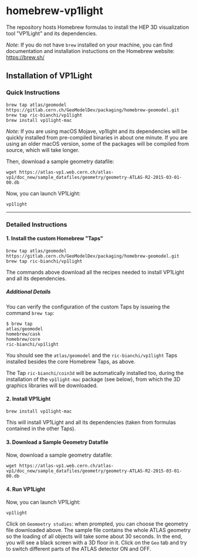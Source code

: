 # homebrew-vp1light

The repository hosts Homebrew formulas to install the HEP 3D visualization tool "VP1Light" and its dependencies.

_Note:_ If you do not have `brew` installed on your machine, you can find documentation and installation instuctions on the Homebrew website: <https://brew.sh/>

## Installation of VP1Light

### Quick Instructions

```
brew tap atlas/geomodel https://gitlab.cern.ch/GeoModelDev/packaging/homebrew-geomodel.git
brew tap ric-bianchi/vp1light 
brew install vp1light-mac
```

_Note:_ If you are using macOS Mojave, vp1light and its dependencies will be quickly installed from pre-compiled binaries in about one minute. If you are using an older macOS version, some of the packages will be compiled from source, which will take longer.

Then, download a sample geometry datafile:

```
wget https://atlas-vp1.web.cern.ch/atlas-vp1/doc_new/sample_datafiles/geometry/geometry-ATLAS-R2-2015-03-01-00.db
```

Now, you can launch VP1Light:

```
vp1light
```


----

### Detailed Instructions

#### 1. Install the custom Homebrew "Taps"

```
brew tap atlas/geomodel https://gitlab.cern.ch/GeoModelDev/packaging/homebrew-geomodel.git
brew tap ric-bianchi/vp1light 
```

The commands above download all the recipes needed to install VP1Light and all its dependencies. 


##### Additional Details

You can verify the configuration of the custom Taps by issueing the command `brew tap`:

```
$ brew tap
atlas/geomodel
homebrew/cask
homebrew/core
ric-bianchi/vp1light
```

You should see the `atlas/geomodel` and the `ric-bianchi/vp1light` Taps installed besides the core Homebrew Taps, as above.

The Tap `ric-bianchi/coin3d` will be automatically installed too, during the installation of the `vp1light-mac` package (see below), from which the 3D graphics libraries will be downloaded.

#### 2. Install VP1Light

```
brew install vp1light-mac
```

This will install VP1Light and all its dependencies (taken from formulas contained in the other Taps).

#### 3. Download a Sample Geometry Datafile

Now, download a sample geometry datafile:

```
wget https://atlas-vp1.web.cern.ch/atlas-vp1/doc_new/sample_datafiles/geometry/geometry-ATLAS-R2-2015-03-01-00.db
```

#### 4. Run VP1Light

Now, you can launch VP1Light:

```
vp1light
```

Click on `Geomoetry studies`: when prompted, you can choose the geometry file downloaded above. The sample file contains the whole ATLAS geometry so the loading of all objects will take some about 30 seconds. In the end, you will see a black screen with a 3D floor in it. Click on the `Geo` tab and try to switch different parts of the ATLAS detector ON and OFF.

